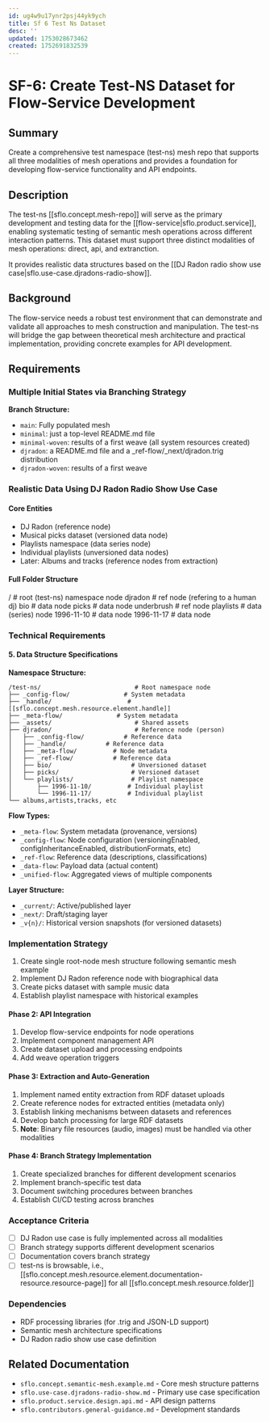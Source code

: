 ```yaml
---
id: ug4w9u17ynr2psj44yk9ych
title: Sf 6 Test Ns Dataset
desc: ''
updated: 1753028673462
created: 1752691832539
---
```


# SF-6: Create Test-NS Dataset for Flow-Service Development

## Summary

Create a comprehensive test namespace (test-ns) mesh repo that supports all three modalities of mesh operations and provides a foundation for developing flow-service functionality and API endpoints.

## Description

The test-ns [[sflo.concept.mesh-repo]] will serve as the primary development and testing data for the [[flow-service|sflo.product.service]], enabling systematic testing of semantic mesh operations across different interaction patterns. This dataset must support three distinct modalities of mesh operations: direct, api, and extranction.

It provides realistic data structures based on the [[DJ Radon radio show use case|sflo.use-case.djradons-radio-show]].

## Background

The flow-service needs a robust test environment that can demonstrate and validate all approaches to mesh construction and manipulation. The test-ns will bridge the gap between theoretical mesh architecture and practical implementation, providing concrete examples for API development.

## Requirements

### Multiple Initial States via Branching Strategy

**Branch Structure:**
- `main`: Fully populated mesh
- `minimal`: just a top-level README.md file
- `minimal-woven`: results of a first weave (all system resources created)
- `djradon`: a README.md file and a _ref-flow/_next/djradon.trig distribution
- `djradon-woven`: results of a first weave

### Realistic Data Using DJ Radon Radio Show Use Case

#### Core Entities

- DJ Radon (reference node)
- Musical picks dataset (versioned data node)
- Playlists namespace (data series node)
- Individual playlists (unversioned data nodes)
- Later: Albums and tracks (reference nodes from extraction)

#### Full Folder Structure

/                          # root (test-ns) namespace node
   djradon                 # ref node (refering to a human dj)
      bio                  # data node
      picks                # data node 
      underbrush           # ref node
         playlists         # data (series) node
            1996-11-10     # data node
            1996-11-17     # data node

### Technical Requirements


#### 5. Data Structure Specifications

**Namespace Structure:**
```
/test-ns/                          # Root namespace node
├── _config-flow/               # System metadata
├── _handle/                     # [[sflo.concept.mesh.resource.element.handle]]
├── _meta-flow/               # System metadata
├── _assets/                       # Shared assets
├── djradon/                       # Reference node (person)
│   ├── _config-flow/           # Reference data
│   ├── _handle/           # Reference data
│   ├── _meta-flow/          # Node metadata
│   ├── _ref-flow/           # Reference data
│   ├── bio/                      # Unversioned dataset
│   ├── picks/                    # Versioned dataset
│   └── playlists/                # Playlist namespace
│       ├── 1996-11-10/          # Individual playlist
│       └── 1996-11-17/          # Individual playlist
└── albums,artists,tracks, etc
```

**Flow Types:**
- `_meta-flow`: System metadata (provenance, versions)
- `_config-flow`: Node configuration (versioningEnabled, configInheritanceEnabled, distributionFormats, etc)
- `_ref-flow`: Reference data (descriptions, classifications)
- `_data-flow`: Payload data (actual content)
- `_unified-flow`: Aggregated views of multiple components

**Layer Structure:**
- `_current/`: Active/published layer
- `_next/`: Draft/staging layer
- `_v{n}/`: Historical version snapshots (for versioned datasets)

### Implementation Strategy

1. Create  single root-node mesh structure following semantic mesh example
2. Implement DJ Radon reference node with biographical data
3. Create picks dataset with sample music data
4. Establish playlist namespace with historical examples

#### Phase 2: API Integration
1. Develop flow-service endpoints for node operations
2. Implement component management API
3. Create dataset upload and processing endpoints
4. Add weave operation triggers

#### Phase 3: Extraction and Auto-Generation
1. Implement named entity extraction from RDF dataset uploads
2. Create reference nodes for extracted entities (metadata only)
3. Establish linking mechanisms between datasets and references
4. Develop batch processing for large RDF datasets
5. **Note**: Binary file resources (audio, images) must be handled via other modalities

#### Phase 4: Branch Strategy Implementation
1. Create specialized branches for different development scenarios
2. Implement branch-specific test data
3. Document switching procedures between branches
4. Establish CI/CD testing across branches

### Acceptance Criteria

- [ ] DJ Radon use case is fully implemented across all modalities
- [ ] Branch strategy supports different development scenarios
- [ ] Documentation covers branch strategy
- [ ] test-ns is browsable, i.e., [[sflo.concept.mesh.resource.element.documentation-resource.resource-page]] for all [[sflo.concept.mesh.resource.folder]]

### Dependencies

- RDF processing libraries (for .trig and JSON-LD support)
- Semantic mesh architecture specifications
- DJ Radon radio show use case definition


## Related Documentation

- `sflo.concept.semantic-mesh.example.md` - Core mesh structure patterns
- `sflo.use-case.djradons-radio-show.md` - Primary use case specification
- `sflo.product.service.design.api.md` - API design patterns
- `sflo.contributors.general-guidance.md` - Development standards
